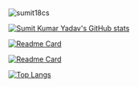 ### 
<p align="left"> <img src="https://komarev.com/ghpvc/?username=sumit18cs&label=Profile%20views&color=0e75b6&style=flat" alt="sumit18cs" /> </p>

[![Sumit Kumar Yadav's GitHub stats](https://github-readme-stats.vercel.app/api?username=sumit18cs&count_private=true&show_icons=true&theme=tokyonight)](https://github.com/sumit18cs/Introduction)

[![Readme Card](https://github-readme-stats.vercel.app/api/pin/?username=sumit18cs&repo=connectkgp)](https://github.com/sumit18cs/connectkgp)

[![Readme Card](https://github-readme-stats.vercel.app/api/pin/?username=sumit18cs&repo=Infrasound)](https://github.com/sumit18cs/Infrasound)

[![Top Langs](https://github-readme-stats.vercel.app/api/top-langs/?username=sumit18cs&layout=compact)](https://github.com/sumit18cs/Introduction)

